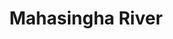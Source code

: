 ---
title: "Mahasingha River"
title_bn: "মহাসিংহ নদী"
description: "It started flowing from Sabdaribil and Malini Beel of Doara Bazar Upazilla of Sunamganj and joined Puraton Surma River or Chatol River. This river flows all the yearlong."
---